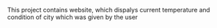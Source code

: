 This project contains website, which dispalys current temperature and condition of
city which was given by the user
